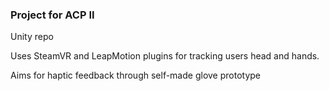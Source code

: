 ### Project for ACP II ###

Unity repo

Uses SteamVR and LeapMotion plugins for tracking users head and hands.

Aims for haptic feedback through self-made glove prototype
